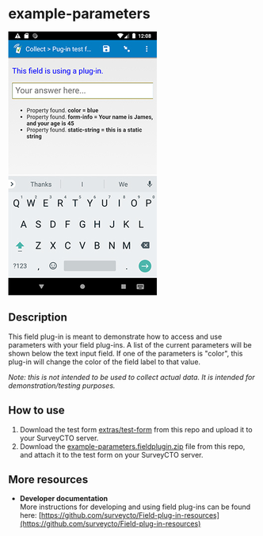 # example-parameters

![A text field using this plug-in](extras/example-parameters.jpg)

## Description

This field plug-in is meant to demonstrate how to access and use parameters with your field plug-ins. A list of the current parameters will be shown below the text input field. If one of the parameters is "color", this plug-in will change the color of the field label to that value.

*Note: this is not intended to be used to collect actual data. It is intended for demonstration/testing purposes.*

## How to use

1. Download the test form [extras/test-form](extras/test-form) from this repo and upload it to your SurveyCTO server.
1. Download the [example-parameters.fieldplugin.zip](example-parameters.fieldplugin.zip) file from this repo, and attach it to the test form on your SurveyCTO server.

## More resources

* **Developer documentation**  
More instructions for developing and using field plug-ins can be found here: [https://github.com/surveycto/Field-plug-in-resources](https://github.com/surveycto/Field-plug-in-resources)
